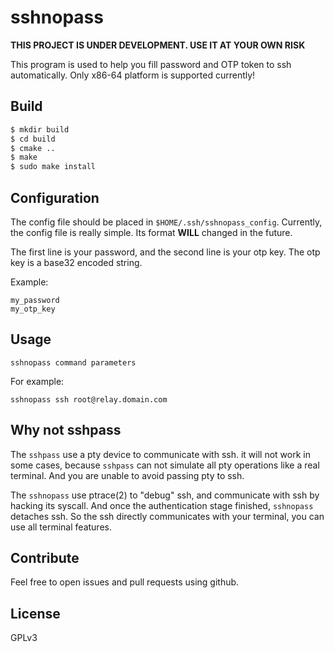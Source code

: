 # sshnopass
**THIS PROJECT IS UNDER DEVELOPMENT. USE IT AT YOUR OWN RISK**

This program is used to help you fill password and OTP token to ssh 
automatically.
Only x86-64 platform is supported currently!

## Build
```sh
$ mkdir build
$ cd build
$ cmake ..
$ make
$ sudo make install
```

## Configuration
The config file should be placed in `$HOME/.ssh/sshnopass_config`.
Currently, the config file is really simple. Its format **WILL** changed in the
future.

The first line is your password, and the second line is your otp key.
The otp key is a base32 encoded string.

Example:
```
my_password
my_otp_key
```

## Usage
```
sshnopass command parameters
```
For example:
```
sshnopass ssh root@relay.domain.com
```

## Why not sshpass
The `sshpass` use a pty device to communicate with ssh. it will not work in
some cases, because `sshpass` can not simulate all pty operations like a real 
terminal. And you are unable to avoid passing pty to ssh.

The `sshnopass` use ptrace(2) to "debug" ssh, and communicate with ssh by
hacking its syscall. And once the authentication stage finished, `sshnopass`
detaches ssh.
So the ssh directly communicates with your terminal, you can use all terminal
features.

## Contribute
Feel free to open issues and pull requests using github.

## License
GPLv3
